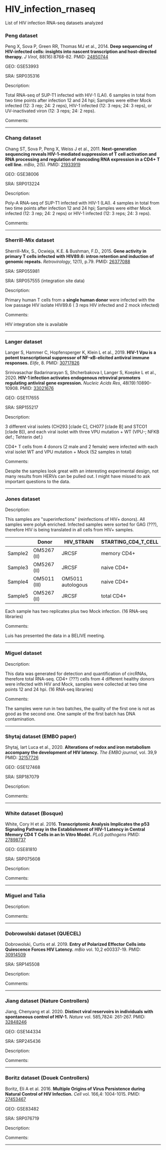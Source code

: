 # HIV_infection_rnaseq
List of HIV infection RNA-seq datasets analyzed

### Peng dataset

Peng X, Sova P, Green RR, Thomas MJ et al., 2014. **Deep sequencing of HIV-infected cells: insights into nascent transcription and host-directed therapy.** _J Virol_, 88(16):8768-82. PMID: [24850744](https://pubmed.ncbi.nlm.nih.gov/24850744/)

GEO: GSE53993

SRA: SRP035316

Description:

Total RNA-seq of SUP-T1 infected with HIV-1 (LAI). 6 samples in total from two time points after infection 12 and 24 hpi; Samples were either Mock infected (12: 3 rep; 24: 2 reps), HIV-1 infected (12: 3 reps; 24: 3 reps), or UV-inactivated viron (12: 3 reps; 24: 2 reps).

Comments:

________________________________________

### Chang dataset
Chang ST, Sova P, Peng X, Weiss J et al., 2011. **Next-generation sequencing reveals HIV-1-mediated suppression of T cell activation and RNA processing and regulation of noncoding RNA expression in a CD4+ T cell line.** _mBio_, 2(5). PMID: [21933919](https://pubmed.ncbi.nlm.nih.gov/21933919/)

GEO: GSE38006

SRA: SRP013224

Description:

Poly-A RNA-seq of SUP-T1 infected with HIV-1 (LAI). 4 samples in total from two time points after infection 12 and 24 hpi; Samples were either Mock infected (12: 3 rep; 24: 2 reps) or HIV-1 infected (12: 3 reps; 24: 3 reps).

Comments:

________________________________________

### Sherrill-Mix dataset
Sherrill-Mix, S., Ocwieja, K.E. & Bushman, F.D., 2015. **Gene activity in primary T cells infected with HIV89.6: intron retention and induction of genomic repeats.** _Retrovirology_, 12(1), p.79. PMID: [26377088](https://pubmed.ncbi.nlm.nih.gov/26377088/)

SRA: SRP055981

SRA: SRP057555 (integration site data)

Description:

Primary human T cells from a **single human donor** were infected with the low passage HIV isolate HIV89.6 ( 3 reps HIV infected and 2 mock infected)

Comments:

HIV integration site is available

________________________________________

### Langer dataset
Langer S, Hammer C, Hopfensperger K, Klein L et al., 2019. **HIV-1 Vpu is a potent transcriptional suppressor of NF-κB-elicited antiviral immune responses.** _Elife_, 8. PMID: [30717826](https://pubmed.ncbi.nlm.nih.gov/30717826/)

Srinivasachar Badarinarayan S, Shcherbakova I, Langer S, Koepke L et al., 2020. **HIV-1 infection activates endogenous retroviral promoters regulating antiviral gene expression.** _Nucleic Acids Res_, 48(19):10890-10908. PMID: [33021676](https://pubmed.ncbi.nlm.nih.gov/33021676/)

GEO: GSE117655

SRA: SRP155217

Description:

3 different viral isolets (CH293 [clade C], CH077 [clade B] and STCO1 [clade B]), and each viral isolet with three VPU mutation + WT (VPU-; NFKB def.; Tehterin def.)

CD4+ T cells from 4 donors (2 male and 2 female) were infected with each viral isolet WT and VPU mutation + Mock (52 samples in total)

Comments:

Despite the samples look great with an interesting experimental design, not many results from HERVs can be pulled out. I might have missed to ask important questions to the data.

________________________________________

### Jones dataset

Description:

This samples are "superinfections" (reinfections of HIV+ donors). All samples were polyA enriched. Infected samples were sorted for GAG (???), therefore HIV is being translated in all cells from HIV+ samples.

|  | Donor | HIV_STRAIN | STARTING_CD4_T_CELL |
|---------|--------------|---------------------|---------------------|
| Sample2 | OM5267 (II) | JRCSF | memory CD4+ |
| Sample3 | OM5267 (II) | JRCSF | naive CD4+ |
| Sample4 | OM5011 (III) | OM5011   autologous | naive CD4+ |
| Sample5 | OM5267 (II) | JRCSF | total CD4+ |

Each sample has two replicates plus two Mock infection. (16 RNA-seq libraries)

Comments:

Luis has presented the data in a BELIVE meeting.

________________________________________

### Miguel dataset

Description:

This data was generated for detection and quantification of circRNAs, therefore total RNA-seq. CD4+ (???) cells from 4 different healthy donors were infected with HIV and Mock, samples were collected at two time points 12 and 24 hpi. (16 RNA-seq libraries)

Comments:

The samples were run in two batches, the quality of the first one is not as good as the second one. One sample of the first batch has DNA contamination. 


________________________________________

### Shytaj dataset (EMBO paper)
Shytaj, Iart Luca et al., 2020. **Alterations of redox and iron metabolism accompany the development of HIV latency.** _The EMBO journal_, vol. 39,9  PMID: [32157726](https://pubmed.ncbi.nlm.nih.gov/32157726/)

GEO: GSE127468

SRA: SRP187079

Description:

Comments:

________________________________________

### White dataset (Bosque)
White, Cory H et al. 2016. **Transcriptomic Analysis Implicates the p53 Signaling Pathway in the Establishment of HIV-1 Latency in Central Memory CD4 T Cells in an In Vitro Model.** _PLoS pathogens_ PMID: [27898737](https://pubmed.ncbi.nlm.nih.gov/27898737/)

GEO: GSE81810

SRA: SRP075608

Description:

Comments:

________________________________________

### Miguel and Talia

Description:

Comments:

________________________________________

### Dobrowolski dataset (QUECEL)
Dobrowolski, Curtis et al. 2019. **Entry of Polarized Effector Cells into Quiescence Forces HIV Latency.** _mBio_ vol. 10,2 e00337-19. PMID: [30914509](https://pubmed.ncbi.nlm.nih.gov/30914509/)

SRA: SRP145508

Description:

Comments:

________________________________________

### Jiang dataset (Nature Controllers)
Jiang, Chenyang et al. 2020. **Distinct viral reservoirs in individuals with spontaneous control of HIV-1.** _Nature_ vol. 585,7824: 261-267. PMID: [32848246](https://pubmed.ncbi.nlm.nih.gov/32848246/)

GEO: GSE144334

SRA: SRP245436

Description:

Comments:

________________________________________

### Boritz dataset (Douek Controllers)
Boritz, Eli A et al. 2016. **Multiple Origins of Virus Persistence during Natural Control of HIV Infection.** _Cell_ vol. 166,4: 1004-1015. PMID: [27453467](https://pubmed.ncbi.nlm.nih.gov/27453467/)

GEO: GSE83482

SRA: SRP076719

Description:

Comments:

________________________________________
